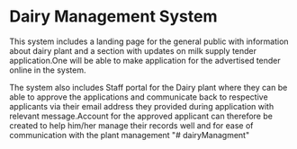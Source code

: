 # Dairy Management System
This system includes a landing page for the general public with information about dairy plant and a section with updates 
on milk supply tender application.One will be able to make application for the advertised tender online in the system.

The system also includes Staff portal for the Dairy plant where they can be able to approve the applications and communicate back 
to respective applicants via their email address they provided during application with relevant message.Account for the approved applicant
can therefore be created to help him/her manage their records well and for ease of communication with the plant management
"# dairyManagment" 
